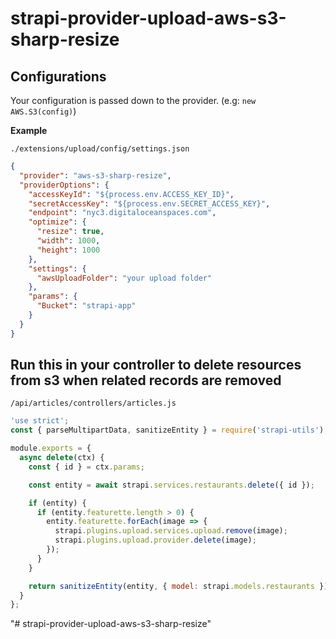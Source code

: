 # strapi-provider-upload-aws-s3-sharp-resize

## Configurations

Your configuration is passed down to the provider. (e.g: `new AWS.S3(config)`)

**Example**

`./extensions/upload/config/settings.json`

```json
{
  "provider": "aws-s3-sharp-resize",
  "providerOptions": {
    "accessKeyId": "${process.env.ACCESS_KEY_ID}",
    "secretAccessKey": "${process.env.SECRET_ACCESS_KEY}",
    "endpoint": "nyc3.digitaloceanspaces.com",
    "optimize": {
      "resize": true,
      "width": 1000,
      "height": 1000
    },
    "settings": {
      "awsUploadFolder": "your upload folder"
    },
    "params": {
      "Bucket": "strapi-app"
    }
  }
}
```

## Run this in your controller to delete resources from s3 when related records are removed

`/api/articles/controllers/articles.js`

```js
'use strict';
const { parseMultipartData, sanitizeEntity } = require('strapi-utils');

module.exports = {
  async delete(ctx) {
    const { id } = ctx.params;

    const entity = await strapi.services.restaurants.delete({ id });

    if (entity) {
      if (entity.featurette.length > 0) {
        entity.featurette.forEach(image => {
          strapi.plugins.upload.services.upload.remove(image);
          strapi.plugins.upload.provider.delete(image);
        });
      }
    }

    return sanitizeEntity(entity, { model: strapi.models.restaurants });
  }
};
```

"# strapi-provider-upload-aws-s3-sharp-resize" 